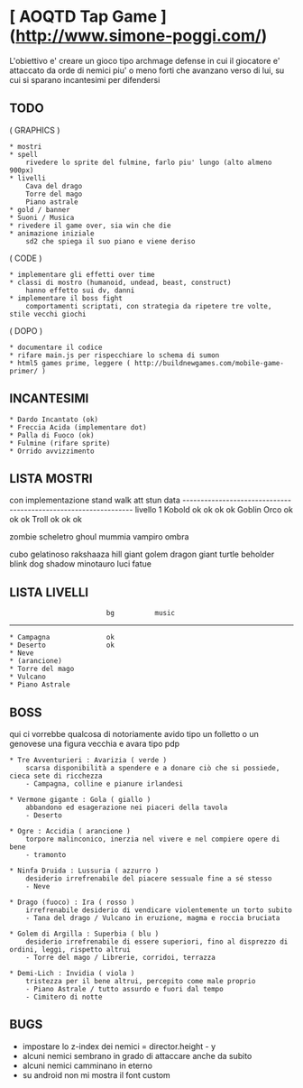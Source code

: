 # [ AOQTD Tap Game ] (http://www.simone-poggi.com/)

L'obiettivo e' creare un gioco tipo archmage defense in cui il giocatore e' attaccato da orde di nemici 
piu' o meno forti che avanzano verso di lui, su cui si sparano incantesimi per difendersi

## TODO

( GRAPHICS )

	* mostri
	* spell
		rivedere lo sprite del fulmine, farlo piu' lungo (alto almeno 900px)
	* livelli
		Cava del drago
		Torre del mago
		Piano astrale
	* gold / banner
	* Suoni / Musica
	* rivedere il game over, sia win che die
	* animazione iniziale
		sd2 che spiega il suo piano e viene deriso

( CODE )

	* implementare gli effetti over time
	* classi di mostro (humanoid, undead, beast, construct)
		hanno effetto sui dv, danni
	* implementare il boss fight
		comportamenti scriptati, con strategia da ripetere tre volte, stile vecchi giochi	

( DOPO )

	* documentare il codice
	* rifare main.js per rispecchiare lo schema di sumon
	* html5 games prime, leggere ( http://buildnewgames.com/mobile-game-primer/ )


## INCANTESIMI

	* Dardo Incantato (ok)
	* Freccia Acida (implementare dot)
	* Palla di Fuoco (ok)
	* Fulmine (rifare sprite)
	* Orrido avvizzimento
	

## LISTA MOSTRI

con implementazione
					stand	walk	att		stun	data
---------------------------------------------------------------- livello 1
Kobold				ok		ok		ok				ok
Goblin
Orco				ok		ok		ok
Troll				ok		ok		ok

zombie
scheletro
ghoul
mummia
vampiro
ombra

cubo gelatinoso
rakshaaza
hill giant
golem
dragon
giant turtle
beholder
blink dog
shadow
minotauro
luci fatue

## LISTA LIVELLI
							bg			music
----
	* Campagna				ok
	* Deserto				ok
	* Neve			
	* (arancione)		
	* Torre del mago		
	* Vulcano				
	* Piano Astrale			

## BOSS	

qui ci vorrebbe qualcosa di notoriamente avido
tipo un folletto o un genovese
una figura vecchia e avara tipo pdp

	* Tre Avventurieri : Avarizia ( verde )
		scarsa disponibilità a spendere e a donare ciò che si possiede, cieca sete di ricchezza
		- Campagna, colline e pianure irlandesi

	* Vermone gigante : Gola ( giallo )
		abbandono ed esagerazione nei piaceri della tavola
		- Deserto

	* Ogre : Accidia ( arancione )
		torpore malinconico, inerzia nel vivere e nel compiere opere di bene
		- tramonto

	* Ninfa Druida : Lussuria ( azzurro )
		desiderio irrefrenabile del piacere sessuale fine a sé stesso
		- Neve	

	* Drago (fuoco) : Ira ( rosso )
		irrefrenabile desiderio di vendicare violentemente un torto subito
		- Tana del drago / Vulcano in eruzione, magma e roccia bruciata

	* Golem di Argilla : Superbia ( blu )
		desiderio irrefrenabile di essere superiori, fino al disprezzo di ordini, leggi, rispetto altrui
		- Torre del mago / Librerie, corridoi, terrazza

	* Demi-Lich : Invidia ( viola )
		tristezza per il bene altrui, percepito come male proprio
		- Piano Astrale / tutto assurdo e fuori dal tempo
		- Cimitero di notte



		

## BUGS

* impostare lo z-index dei nemici = director.height - y
* alcuni nemici sembrano in grado di attaccare anche da subito
* alcuni nemici camminano in eterno
* su android non mi mostra il font custom